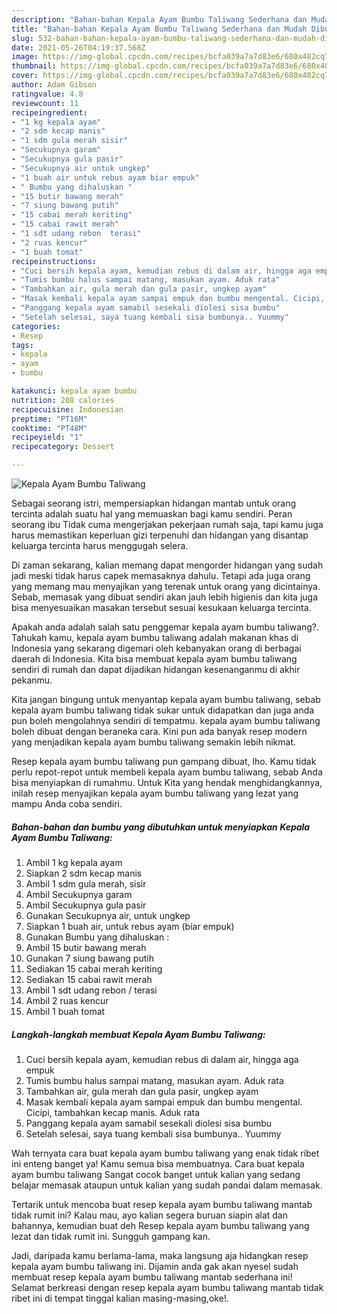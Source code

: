 ```yaml
---
description: "Bahan-bahan Kepala Ayam Bumbu Taliwang Sederhana dan Mudah Dibuat"
title: "Bahan-bahan Kepala Ayam Bumbu Taliwang Sederhana dan Mudah Dibuat"
slug: 532-bahan-bahan-kepala-ayam-bumbu-taliwang-sederhana-dan-mudah-dibuat
date: 2021-05-26T04:19:37.568Z
image: https://img-global.cpcdn.com/recipes/bcfa039a7a7d83e6/680x482cq70/kepala-ayam-bumbu-taliwang-foto-resep-utama.jpg
thumbnail: https://img-global.cpcdn.com/recipes/bcfa039a7a7d83e6/680x482cq70/kepala-ayam-bumbu-taliwang-foto-resep-utama.jpg
cover: https://img-global.cpcdn.com/recipes/bcfa039a7a7d83e6/680x482cq70/kepala-ayam-bumbu-taliwang-foto-resep-utama.jpg
author: Adam Gibson
ratingvalue: 4.8
reviewcount: 11
recipeingredient:
- "1 kg kepala ayam"
- "2 sdm kecap manis"
- "1 sdm gula merah sisir"
- "Secukupnya garam"
- "Secukupnya gula pasir"
- "Secukupnya air untuk ungkep"
- "1 buah air untuk rebus ayam biar empuk"
- " Bumbu yang dihaluskan "
- "15 butir bawang merah"
- "7 siung bawang putih"
- "15 cabai merah keriting"
- "15 cabai rawit merah"
- "1 sdt udang rebon  terasi"
- "2 ruas kencur"
- "1 buah tomat"
recipeinstructions:
- "Cuci bersih kepala ayam, kemudian rebus di dalam air, hingga aga empuk"
- "Tumis bumbu halus sampai matang, masukan ayam. Aduk rata"
- "Tambahkan air, gula merah dan gula pasir, ungkep ayam"
- "Masak kembali kepala ayam sampai empuk dan bumbu mengental. Cicipi, tambahkan kecap manis. Aduk rata"
- "Panggang kepala ayam samabil sesekali diolesi sisa bumbu"
- "Setelah selesai, saya tuang kembali sisa bumbunya.. Yuummy"
categories:
- Resep
tags:
- kepala
- ayam
- bumbu

katakunci: kepala ayam bumbu 
nutrition: 208 calories
recipecuisine: Indonesian
preptime: "PT16M"
cooktime: "PT48M"
recipeyield: "1"
recipecategory: Dessert

---
```



![Kepala Ayam Bumbu Taliwang](https://img-global.cpcdn.com/recipes/bcfa039a7a7d83e6/680x482cq70/kepala-ayam-bumbu-taliwang-foto-resep-utama.jpg)

Sebagai seorang istri, mempersiapkan hidangan mantab untuk orang tercinta adalah suatu hal yang memuaskan bagi kamu sendiri. Peran seorang ibu Tidak cuma mengerjakan pekerjaan rumah saja, tapi kamu juga harus memastikan keperluan gizi terpenuhi dan hidangan yang disantap keluarga tercinta harus menggugah selera.

Di zaman  sekarang, kalian memang dapat mengorder hidangan yang sudah jadi meski tidak harus capek memasaknya dahulu. Tetapi ada juga orang yang memang mau menyajikan yang terenak untuk orang yang dicintainya. Sebab, memasak yang dibuat sendiri akan jauh lebih higienis dan kita juga bisa menyesuaikan masakan tersebut sesuai kesukaan keluarga tercinta. 



Apakah anda adalah salah satu penggemar kepala ayam bumbu taliwang?. Tahukah kamu, kepala ayam bumbu taliwang adalah makanan khas di Indonesia yang sekarang digemari oleh kebanyakan orang di berbagai daerah di Indonesia. Kita bisa membuat kepala ayam bumbu taliwang sendiri di rumah dan dapat dijadikan hidangan kesenanganmu di akhir pekanmu.

Kita jangan bingung untuk menyantap kepala ayam bumbu taliwang, sebab kepala ayam bumbu taliwang tidak sukar untuk didapatkan dan juga anda pun boleh mengolahnya sendiri di tempatmu. kepala ayam bumbu taliwang boleh dibuat dengan beraneka cara. Kini pun ada banyak resep modern yang menjadikan kepala ayam bumbu taliwang semakin lebih nikmat.

Resep kepala ayam bumbu taliwang pun gampang dibuat, lho. Kamu tidak perlu repot-repot untuk membeli kepala ayam bumbu taliwang, sebab Anda bisa menyiapkan di rumahmu. Untuk Kita yang hendak menghidangkannya, inilah resep menyajikan kepala ayam bumbu taliwang yang lezat yang mampu Anda coba sendiri.

<!--inarticleads1-->

##### Bahan-bahan dan bumbu yang dibutuhkan untuk menyiapkan Kepala Ayam Bumbu Taliwang:

1. Ambil 1 kg kepala ayam
1. Siapkan 2 sdm kecap manis
1. Ambil 1 sdm gula merah, sisir
1. Ambil Secukupnya garam
1. Ambil Secukupnya gula pasir
1. Gunakan Secukupnya air, untuk ungkep
1. Siapkan 1 buah air, untuk rebus ayam (biar empuk)
1. Gunakan  Bumbu yang dihaluskan :
1. Ambil 15 butir bawang merah
1. Gunakan 7 siung bawang putih
1. Sediakan 15 cabai merah keriting
1. Sediakan 15 cabai rawit merah
1. Ambil 1 sdt udang rebon / terasi
1. Ambil 2 ruas kencur
1. Ambil 1 buah tomat




<!--inarticleads2-->

##### Langkah-langkah membuat Kepala Ayam Bumbu Taliwang:

1. Cuci bersih kepala ayam, kemudian rebus di dalam air, hingga aga empuk
1. Tumis bumbu halus sampai matang, masukan ayam. Aduk rata
1. Tambahkan air, gula merah dan gula pasir, ungkep ayam
1. Masak kembali kepala ayam sampai empuk dan bumbu mengental. Cicipi, tambahkan kecap manis. Aduk rata
1. Panggang kepala ayam samabil sesekali diolesi sisa bumbu
1. Setelah selesai, saya tuang kembali sisa bumbunya.. Yuummy




Wah ternyata cara buat kepala ayam bumbu taliwang yang enak tidak ribet ini enteng banget ya! Kamu semua bisa membuatnya. Cara buat kepala ayam bumbu taliwang Sangat cocok banget untuk kalian yang sedang belajar memasak ataupun untuk kalian yang sudah pandai dalam memasak.

Tertarik untuk mencoba buat resep kepala ayam bumbu taliwang mantab tidak rumit ini? Kalau mau, ayo kalian segera buruan siapin alat dan bahannya, kemudian buat deh Resep kepala ayam bumbu taliwang yang lezat dan tidak rumit ini. Sungguh gampang kan. 

Jadi, daripada kamu berlama-lama, maka langsung aja hidangkan resep kepala ayam bumbu taliwang ini. Dijamin anda gak akan nyesel sudah membuat resep kepala ayam bumbu taliwang mantab sederhana ini! Selamat berkreasi dengan resep kepala ayam bumbu taliwang mantab tidak ribet ini di tempat tinggal kalian masing-masing,oke!.

